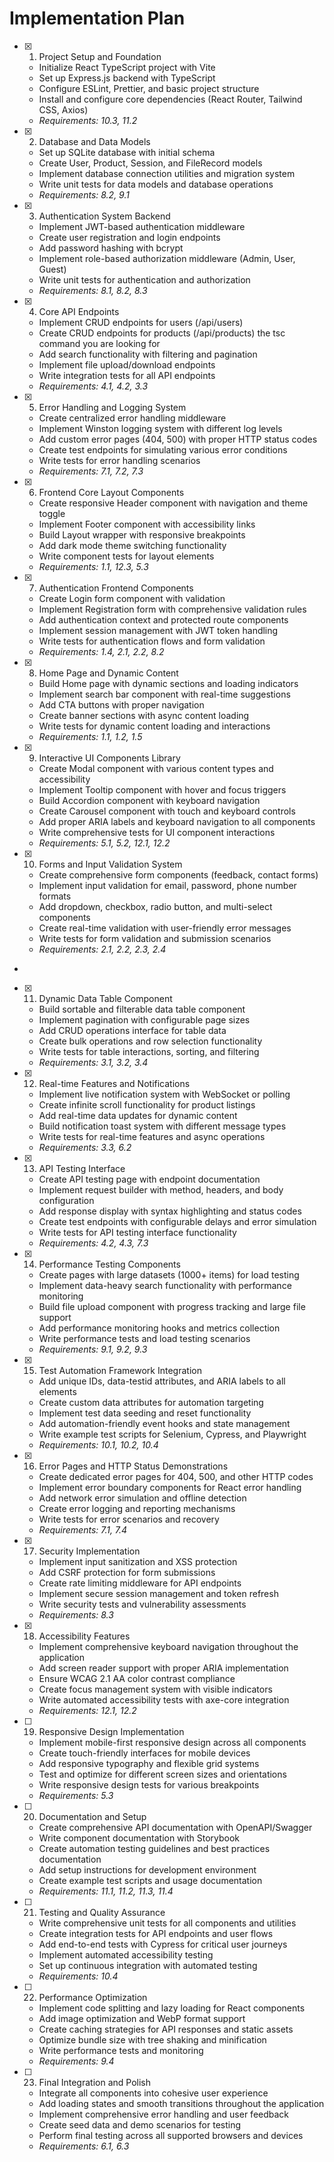 # Implementation Plan

- [x] 1. Project Setup and Foundation

  - Initialize React TypeScript project with Vite
  - Set up Express.js backend with TypeScript
  - Configure ESLint, Prettier, and basic project structure
  - Install and configure core dependencies (React Router, Tailwind CSS, Axios)
  - _Requirements: 10.3, 11.2_

- [x] 2. Database and Data Models

  - Set up SQLite database with initial schema
  - Create User, Product, Session, and FileRecord models
  - Implement database connection utilities and migration system
  - Write unit tests for data models and database operations
  - _Requirements: 8.2, 9.1_

- [x] 3. Authentication System Backend

  - Implement JWT-based authentication middleware
  - Create user registration and login endpoints
  - Add password hashing with bcrypt
  - Implement role-based authorization middleware (Admin, User, Guest)
  - Write unit tests for authentication and authorization
  - _Requirements: 8.1, 8.2, 8.3_

- [x] 4. Core API Endpoints

  - Implement CRUD endpoints for users (/api/users)
  - Create CRUD endpoints for products (/api/products) the tsc command you are looking for
  - Add search functionality with filtering and pagination
  - Implement file upload/download endpoints
  - Write integration tests for all API endpoints
  - _Requirements: 4.1, 4.2, 3.3_

- [x] 5. Error Handling and Logging System

  - Create centralized error handling middleware
  - Implement Winston logging system with different log levels
  - Add custom error pages (404, 500) with proper HTTP status codes
  - Create test endpoints for simulating various error conditions
  - Write tests for error handling scenarios
  - _Requirements: 7.1, 7.2, 7.3_

- [x] 6. Frontend Core Layout Components

  - Create responsive Header component with navigation and theme toggle
  - Implement Footer component with accessibility links
  - Build Layout wrapper with responsive breakpoints
  - Add dark mode theme switching functionality
  - Write component tests for layout elements
  - _Requirements: 1.1, 12.3, 5.3_

- [x] 7. Authentication Frontend Components

  - Create Login form component with validation
  - Implement Registration form with comprehensive validation rules
  - Add authentication context and protected route components
  - Implement session management with JWT token handling
  - Write tests for authentication flows and form validation
  - _Requirements: 1.4, 2.1, 2.2, 8.2_

- [x] 8. Home Page and Dynamic Content

  - Build Home page with dynamic sections and loading indicators
  - Implement search bar component with real-time suggestions
  - Add CTA buttons with proper navigation
  - Create banner sections with async content loading
  - Write tests for dynamic content loading and interactions
  - _Requirements: 1.1, 1.2, 1.5_

- [x] 9. Interactive UI Components Library

  - Create Modal component with various content types and accessibility
  - Implement Tooltip component with hover and focus triggers
  - Build Accordion component with keyboard navigation
  - Create Carousel component with touch and keyboard controls
  - Add proper ARIA labels and keyboard navigation to all components
  - Write comprehensive tests for UI component interactions
  - _Requirements: 5.1, 5.2, 12.1, 12.2_

- [x] 10. Forms and Input Validation System

  - Create comprehensive form components (feedback, contact forms)
  - Implement input validation for email, password, phone number formats
  - Add dropdown, checkbox, radio button, and multi-select components
  - Create real-time validation with user-friendly error messages
  - Write tests for form validation and submission scenarios
  - _Requirements: 2.1, 2.2, 2.3, 2.4_

-

- [x] 11. Dynamic Data Table Component

  - Build sortable and filterable data table component
  - Implement pagination with configurable page sizes
  - Add CRUD operations interface for table data
  - Create bulk operations and row selection functionality
  - Write tests for table interactions, sorting, and filtering
  - _Requirements: 3.1, 3.2, 3.4_

- [x] 12. Real-time Features and Notifications

  - Implement live notification system with WebSocket or polling
  - Create infinite scroll functionality for product listings
  - Add real-time data updates for dynamic content
  - Build notification toast system with different message types
  - Write tests for real-time features and async operations
  - _Requirements: 3.3, 6.2_

- [x] 13. API Testing Interface

  - Create API testing page with endpoint documentation
  - Implement request builder with method, headers, and body configuration
  - Add response display with syntax highlighting and status codes
  - Create test endpoints with configurable delays and error simulation
  - Write tests for API testing interface functionality
  - _Requirements: 4.2, 4.3, 7.3_

- [x] 14. Performance Testing Components

  - Create pages with large datasets (1000+ items) for load testing
  - Implement data-heavy search functionality with performance monitoring
  - Build file upload component with progress tracking and large file support
  - Add performance monitoring hooks and metrics collection
  - Write performance tests and load testing scenarios
  - _Requirements: 9.1, 9.2, 9.3_

- [x] 15. Test Automation Framework Integration

  - Add unique IDs, data-testid attributes, and ARIA labels to all elements
  - Create custom data attributes for automation targeting
  - Implement test data seeding and reset functionality
  - Add automation-friendly event hooks and state management
  - Write example test scripts for Selenium, Cypress, and Playwright
  - _Requirements: 10.1, 10.2, 10.4_

- [x] 16. Error Pages and HTTP Status Demonstrations

  - Create dedicated error pages for 404, 500, and other HTTP codes
  - Implement error boundary components for React error handling
  - Add network error simulation and offline detection
  - Create error logging and reporting mechanisms
  - Write tests for error scenarios and recovery
  - _Requirements: 7.1, 7.4_

- [x] 17. Security Implementation

  - Implement input sanitization and XSS protection
  - Add CSRF protection for form submissions
  - Create rate limiting middleware for API endpoints
  - Implement secure session management and token refresh
  - Write security tests and vulnerability assessments
  - _Requirements: 8.3_

- [x] 18. Accessibility Features

  - Implement comprehensive keyboard navigation throughout the application
  - Add screen reader support with proper ARIA implementation
  - Ensure WCAG 2.1 AA color contrast compliance
  - Create focus management system with visible indicators
  - Write automated accessibility tests with axe-core integration
  - _Requirements: 12.1, 12.2_

- [ ] 19. Responsive Design Implementation

  - Implement mobile-first responsive design across all components
  - Create touch-friendly interfaces for mobile devices
  - Add responsive typography and flexible grid systems
  - Test and optimize for different screen sizes and orientations
  - Write responsive design tests for various breakpoints
  - _Requirements: 5.3_

- [ ] 20. Documentation and Setup

  - Create comprehensive API documentation with OpenAPI/Swagger
  - Write component documentation with Storybook
  - Create automation testing guidelines and best practices documentation
  - Add setup instructions for development environment
  - Create example test scripts and usage documentation
  - _Requirements: 11.1, 11.2, 11.3, 11.4_

- [ ] 21. Testing and Quality Assurance

  - Write comprehensive unit tests for all components and utilities
  - Create integration tests for API endpoints and user flows
  - Add end-to-end tests with Cypress for critical user journeys
  - Implement automated accessibility testing
  - Set up continuous integration with automated testing
  - _Requirements: 10.4_

- [ ] 22. Performance Optimization

  - Implement code splitting and lazy loading for React components
  - Add image optimization and WebP format support
  - Create caching strategies for API responses and static assets
  - Optimize bundle size with tree shaking and minification
  - Write performance tests and monitoring
  - _Requirements: 9.4_

- [ ] 23. Final Integration and Polish
  - Integrate all components into cohesive user experience
  - Add loading states and smooth transitions throughout the application
  - Implement comprehensive error handling and user feedback
  - Create seed data and demo scenarios for testing
  - Perform final testing across all supported browsers and devices
  - _Requirements: 6.1, 6.3_
